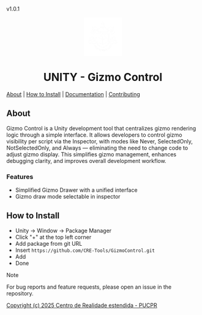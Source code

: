 v1.0.1
<p align="center">
    <img width="100" height="100" src="/Documentation~/logos/1024x.png" align="center" />
</p>

<h1 align="center">UNITY - Gizmo Control</h1>

[About](#about) | [How to Install](#how-to-install) | <a href="/Documentation~/UserManual.md">Documentation</a> | <a href="/Documentation~/CONTRIBUTING.md">Contributing</a>

## About

Gizmo Control is a Unity development tool that centralizes gizmo rendering logic through a simple interface. It allows developers to control gizmo visibility per script via the Inspector, with modes like Never, SelectedOnly, NotSelectedOnly, and Always — eliminating the need to change code to adjust gizmo display. This simplifies gizmo management, enhances debugging clarity, and improves overall development workflow.

### Features
- Simplified Gizmo Drawer with a unified interface
- Gizmo draw mode selectable in inspector

## How to Install

- Unity -> Window -> Package Manager  
- Click "+" at the top left corner  
- Add package from git URL  
- Insert `https://github.com/CRE-Tools/GizmoControl.git`
- Add  
- Done

> [!NOTE]
> For bug reports and feature requests, please open an issue in the repository.

[Copyright (c) 2025 Centro de Realidade estendida - PUCPR](LICENSE.md)
